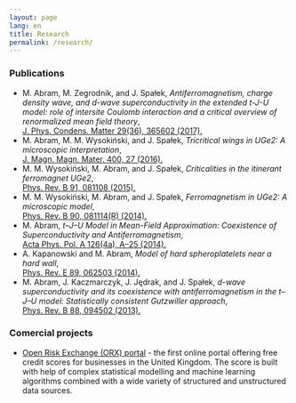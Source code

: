 ```yaml
---
layout: page
lang: en
title: Research
permalink: /research/
---
```


### Publications

<ul>

<li>
M. Abram, M. Zegrodnik, and J. Spałek,
<i>Antiferromagnetism, charge density wave, and d-wave superconductivity in the extended t-J-U model:
role of intersite Coulomb interaction and a critical overview of renormalized mean field theory</i>,<br/>
<a href="http://iopscience.iop.org/article/10.1088/1361-648X/aa7a21/meta">
J. Phys. Condens. Matter 29(36), 365602 (2017).
</a>
</li>

<li>
M. Abram, M. M. Wysokiński, and J. Spałek,
<i>Tricritical wings in UGe2: A microscopic interpretation</i>,<br/>
<a href="https://www.sciencedirect.com/science/article/abs/pii/S0304885315303231">
J. Magn. Magn. Mater. 400, 27 (2016).
</a>
</li>

<li>
M. M. Wysokiński, M. Abram, and J. Spałek,
<i>Criticalities in the itinerant ferromagnet UGe2</i>,<br/>
<a href="https://journals.aps.org/prb/abstract/10.1103/PhysRevB.91.081108">
Phys. Rev. B 91, 081108 (2015).
</a>
</li>

<li>
M. M. Wysokiński, M. Abram, and J. Spałek,
<i>Ferromagnetism in UGe2: A microscopic model</i>,<br/>
<a href="https://journals.aps.org/prb/abstract/10.1103/PhysRevB.90.081114">
Phys. Rev. B 90, 081114(R) (2014).
</a>
</li>

<li>
M. Abram,
<i>t–J–U Model in Mean-Field Approximation: Coexistence of Superconductivity and Antiferromagnetism</i>,<br/>
<a href="http://przyrbwn.icm.edu.pl/APP/ABSTR/126/a126-4a-5.html">
Acta Phys. Pol. A 126(4a), A–25 (2014).
</a>
</li>

<li>
A. Kapanowski and M. Abram,
<i>Model of hard spheroplatelets near a hard wall</i>,<br/>
<a href="https://journals.aps.org/pre/abstract/10.1103/PhysRevE.89.062503">
Phys. Rev. E 89, 062503 (2014).
</a>
</li>

<li>
M. Abram, J. Kaczmarczyk, J. Jędrak, and J. Spałek,
<i>d-wave superconductivity and its coexistence with antiferromagnetism in the t–J–U model:
Statistically consistent Gutzwiller approach</i>,<br/>
<a href="https://journals.aps.org/prb/abstract/10.1103/PhysRevB.88.094502">
Phys. Rev. B 88, 094502 (2013).
</a>
</li>

</ul>

### Comercial projects

<ul>

<li>
<a href="https://openriskexchange.com/">Open Risk Exchange (ORX) portal</a> - the first online portal offering free credit scores for businesses in the United Kingdom. The score is built with help of complex statistical modelling and machine learning algorithms combined with a wide variety of structured and unstructured data sources.
</li>

</ul>

